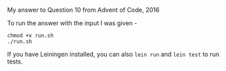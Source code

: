 My answer to Question 10 from Advent of Code, 2016

To run the answer with the input I was given -
```
chmod +x run.sh
./run.sh
```

If you have Leiningen installed, you can also `lein run` and `lein test` to run tests.